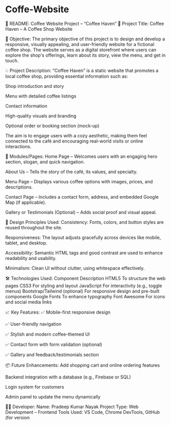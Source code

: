 # Coffe-Website
📄 README: Coffee Website Project – “Coffee Haven”
📝 Project Title:
Coffee Haven – A Coffee Shop Website

🎯 Objective:
The primary objective of this project is to design and develop a responsive, visually appealing, and user-friendly website for a fictional coffee shop. The website serves as a digital storefront where users can explore the shop's offerings, learn about its story, view the menu, and get in touch.

💡 Project Description:
“Coffee Haven” is a static website that promotes a local coffee shop, providing essential information such as:

Shop introduction and story

Menu with detailed coffee listings

Contact information

High-quality visuals and branding

Optional order or booking section (mock-up)

The aim is to engage users with a cozy aesthetic, making them feel connected to the café and encouraging real-world visits or online interactions.

🧱 Modules/Pages:
Home Page – Welcomes users with an engaging hero section, slogan, and quick navigation.

About Us – Tells the story of the café, its values, and specialty.

Menu Page – Displays various coffee options with images, prices, and descriptions.

Contact Page – Includes a contact form, address, and embedded Google Map (if applicable).

Gallery or Testimonials (Optional) – Adds social proof and visual appeal.

🎨 Design Principles Used:
Consistency: Fonts, colors, and button styles are reused throughout the site.

Responsiveness: The layout adjusts gracefully across devices like mobile, tablet, and desktop.

Accessibility: Semantic HTML tags and good contrast are used to enhance readability and usability.

Minimalism: Clean UI without clutter, using whitespace effectively.

🛠️ Technologies Used:
Component	Description
HTML5	To structure the web pages
CSS3	For styling and layout
JavaScript	For interactivity (e.g., toggle menus)
Bootstrap/Tailwind (optional)	For responsive design and pre-built components
Google Fonts	To enhance typography
Font Awesome	For icons and social media links

📈 Key Features:
✅ Mobile-first responsive design

✅ User-friendly navigation

✅ Stylish and modern coffee-themed UI

✅ Contact form with form validation (optional)

✅ Gallery and feedback/testimonials section

📦 Future Enhancements:
Add shopping cart and online ordering features

Backend integration with a database (e.g., Firebase or SQL)

Login system for customers

Admin panel to update the menu dynamically

👨‍💻 Developer:
Name: Pradeep Kumar Nayak
Project Type: Web Development – Frontend
Tools Used: VS Code, Chrome DevTools, GitHub (for version
